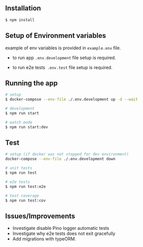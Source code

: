 ## Installation

```bash
$ npm install
```

## Setup of Environment variables

example of env variables is provided in `example.env` file.

- to run app `.env.development` file setup is required.

- to run e2e tests` .env.test` file setup is required.

## Running the app

```bash
# setup
$ docker-compose --env-file ./.env.development up -d --wait

# development
$ npm run start

# watch mode
$ npm run start:dev
```

## Test

```bash
# setup (if docker was not stopped for dev environment)
docker-compose --env-file ./.env.development down

# unit tests
$ npm run test

# e2e tests
$ npm run test:e2e

# test coverage
$ npm run test:cov
```

## Issues/Improvements

- Investigate disable Pino logger automatic tests
- Investigate why e2e tests does not exit gracefully
- Add migrations with typeORM.
